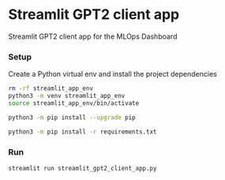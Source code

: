 # Streamlit GPT2 client app
Streamlit GPT2 client app for the MLOps Dashboard

### Setup
Create a Python virtual env and install the project dependencies
```bash
rm -rf streamlit_app_env
python3 -m venv streamlit_app_env
source streamlit_app_env/bin/activate

python3 -m pip install --upgrade pip

python3 -m pip install -r requirements.txt
```

### Run
```bash
streamlit run streamlit_gpt2_client_app.py
```
